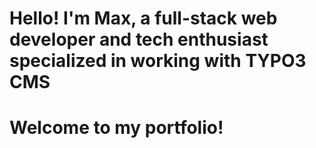 # Hello! I'm Max, a full-stack web developer and tech enthusiast specialized in working with TYPO3 CMS
# Welcome to my portfolio!
